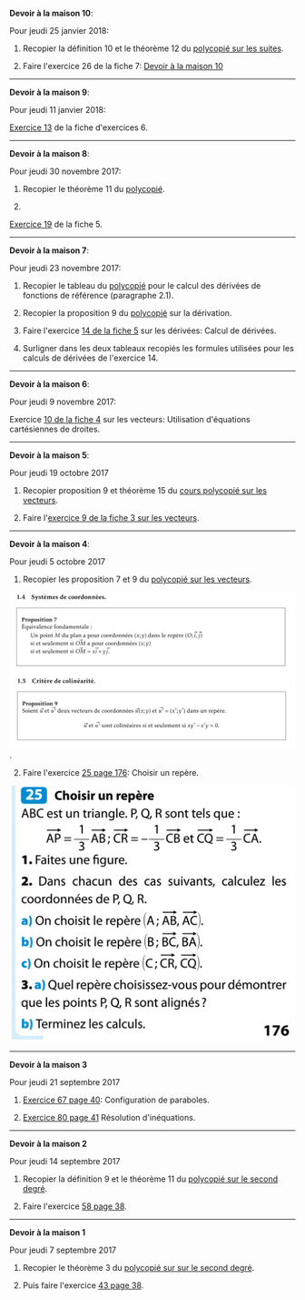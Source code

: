 **Devoir à la maison 10**:

Pour jeudi 25 janvier 2018:

1. Recopier la définition 10 et le théorème 12 du [polycopié sur les suites](https://github.com/ThomasGire/Cours1S/blob/master/Chapitres/4.%20Suites/Polycopie/Suites.pdf).

2. Faire l'exercice 26 de la fiche 7: [Devoir à la maison 10](https://raw.githubusercontent.com/ThomasGire/Cours1S/master/Chapitres/4.%20Suites/Images/dm10.png)


---

**Devoir à la maison 9**:

Pour jeudi 11 janvier 2018:

[Exercice 13](https://raw.githubusercontent.com/ThomasGire/Cours1S/master/Chapitres/3.%20Derivation/Images/dm9.png) de la fiche d'exercices 6.

---

**Devoir à la maison 8**:

Pour jeudi 30 novembre 2017:

1. Recopier le théorème 11 du [polycopié](https://github.com/ThomasGire/Cours1S/blob/master/Chapitres/3.%20Derivation/Polycopie/Derivation.pdf).

2.
[Exercice 19](https://raw.githubusercontent.com/ThomasGire/Cours1S/master/Chapitres/3.%20Derivation/Images/dm8.png) de la fiche 5.


---

**Devoir à la maison 7**:

Pour jeudi 23 novembre 2017:

1. Recopier le tableau du [polycopié](https://github.com/ThomasGire/Cours1S/blob/master/Chapitres/3.%20Derivation/Polycopie/Derivation.pdf) pour le calcul des dérivées de fonctions de référence (paragraphe 2.1).

2. Recopier la proposition 9 du [polycopié](https://github.com/ThomasGire/Cours1S/blob/master/Chapitres/3.%20Derivation/Polycopie/Derivation.pdf) sur la dérivation.

3. Faire l'exercice [14 de la fiche 5](https://raw.githubusercontent.com/ThomasGire/Cours1S/master/Chapitres/3.%20Derivation/Images/dm7.png) sur les dérivées: Calcul de dérivées.

4. Surligner dans les deux tableaux recopiés les formules utilisées pour les calculs de dérivées de l'exercice 14.

---

**Devoir à la maison 6**:

Pour jeudi 9 novembre 2017:

Exercice [10 de la fiche 4](https://raw.githubusercontent.com/ThomasGire/Cours1S/master/Chapitres/2.%20Vecteurs/images/10fiche4.png) sur les vecteurs: Utilisation d'équations cartésiennes de droites.

---

**Devoir à la maison 5**:

Pour jeudi 19 octobre 2017

1. Recopier proposition 9 et théorème 15 du [cours polycopié sur les vecteurs](https://github.com/ThomasGire/Cours1S/blob/master/Chapitres/2.%20Vecteurs/polycopie/vecteurs.pdf).

2. Faire l'[exercice 9 de la fiche 3 sur les vecteurs](https://raw.githubusercontent.com/ThomasGire/Cours1S/master/Chapitres/2.%20Vecteurs/images/9fiche3.png).

---

**Devoir à la maison 4**:

Pour jeudi 5 octobre 2017

1. Recopier les proposition 7 et 9 du [polycopié sur les vecteurs](https://github.com/ThomasGire/Cours1S/blob/master/Chapitres/2.%20Vecteurs/polycopie/vecteurs.pdf).

![proposition 7 et 9](https://raw.githubusercontent.com/ThomasGire/Cours1S/master/Chapitres/2.%20Vecteurs/images/coord%26col.png).

2. Faire l'exercice [25 page 176](https://raw.githubusercontent.com/ThomasGire/Cours1S/master/Chapitres/2.%20Vecteurs/images/25p176.png): Choisir un repère.

![25 page 176](https://raw.githubusercontent.com/ThomasGire/Cours1S/master/Chapitres/2.%20Vecteurs/images/25p176.png)

---

**Devoir à la maison 3**

Pour jeudi 21 septembre 2017

1. [Exercice 67 page 40](https://raw.githubusercontent.com/ThomasGire/Cours1S/master/Chapitres/1.%20Second%20degr%C3%A9/Images/67p40.png): Configuration de paraboles.

1. [Exercice 80 page 41](https://raw.githubusercontent.com/ThomasGire/Cours1S/master/Chapitres/1.%20Second%20degr%C3%A9/Images/80p41.png) Résolution d'inéquations.

---

**Devoir à la maison 2**

Pour jeudi 14 septembre 2017

1. Recopier la définition 9 et le théorème 11 du [polycopié sur le second degré](https://github.com/ThomasGire/Cours1S/blob/master/Chapitres/1.%20Second%20degr%C3%A9/Polycopi%C3%A9/secondDegre.pdf).

1. Faire l'exercice [58 page 38]( https://github.com/ThomasGire/Cours1S/blob/master/Chapitres/1.%20Second%20degr%C3%A9/Images/53p38.png).

---

**Devoir à la maison 1**

Pour jeudi 7 septembre 2017

1. Recopier le théorème 3 du [polycopié sur sur le second degré](https://github.com/ThomasGire/Cours1S/blob/master/Chapitres/1.%20Second%20degr%C3%A9/Polycopi%C3%A9/secondDegre.pdf).

1. Puis faire l'exercice [43 page 38](https://github.com/ThomasGire/Cours1S/blob/master/Chapitres/1.%20Second%20degr%C3%A9/Images/43p38.png).
